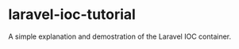 laravel-ioc-tutorial
====================

A simple explanation and demostration of the Laravel IOC container.
